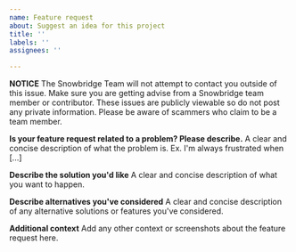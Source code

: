 ```yaml
---
name: Feature request
about: Suggest an idea for this project
title: ''
labels: ''
assignees: ''

---
```


**NOTICE**
The Snowbridge Team will not attempt to contact you outside of this issue. Make sure you are getting advise from a Snowbridge team member or contributor. These issues are publicly viewable so do not post any private information. Please be aware of scammers who claim to be a team member.

**Is your feature request related to a problem? Please describe.**
A clear and concise description of what the problem is. Ex. I'm always frustrated when [...]

**Describe the solution you'd like**
A clear and concise description of what you want to happen.

**Describe alternatives you've considered**
A clear and concise description of any alternative solutions or features you've considered.

**Additional context**
Add any other context or screenshots about the feature request here.
